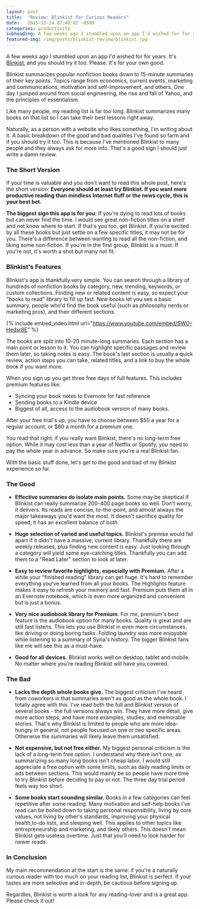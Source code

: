 ```yaml
---
layout: post
title:  "Review: Blinkist for Curious Readers"
date:   2015-12-24 07:40:02 -0500
categories: productivity
subheading: A few weeks ago I stumbled upon an app I'd wished for for years. It's Blinkist, and you should try it too. Please. It's for your own good.
featured-img: /img/posts/blinkist-review/blinkist.jpg
---
```


A few weeks ago I stumbled upon an app I'd wished for for years. It's [Blinkist](http://www.blinkist.com), and you should try it too. Please. It's for your own good.

Blinkist summarizes popular nonfiction books down to 15-minute summaries of their key points. Topics range from economics, current events, marketing and communications, motivation and self-improvement, and others. One day I jumped around from social engineering, the rise and fall of Yahoo, and the principles of essentialism.

Like many people, my reading list is far too long. Blinkist summarizes many books on that list so I can take their best lessons right away.

Naturally, as a person with a website who likes something, I'm writing about it. A basic breakdown of the good and bad qualities I've found so farm and if you should try it too. This is because I've mentioned Blinkist to many people and they always ask for more info. That's a good sign I should just write a damn review.

### The Short Version

If your time is valuable and you don't want to read this whole post, here's the short version: **Everyone should at least try Blinkist. If you want more productive reading than mindless Internet fluff or the news cycle, this is your best bet.**

**The biggest sign this app is for you:** If you're dying to read lots of books but can never find the time. I would see great non-fiction titles on a shelf and not know where to start. If that's you too, get Blinkist. If you're excited by all these books but just settle on a few specific titles, it may not be for you. There's a difference between wanting to read all the non-fiction, and liking some non-fiction. If you're in the first group, Blinkist is a must. If you're not, it's worth a shot but many not fit.

### Blinkist's Features

Blinkist's app is thankfully very simple. You can search through a library of hundreds of nonfiction books by category, new, trending, keywords, or custom collections. Finding new or related content is easy, so expect your "books to read" library to fill up fast. New books let you see a basic summary, people who'd find the book useful (such as philosophy nerds or marketing pros), and their different sections.

{% include embed_video.html url="https://www.youtube.com/embed/SWO-Hedsr8E" %}

The books are split into 10-20 minute-long summaries. Each section has a main point or lesson to it. You can highlight specific passages and review them later, so taking notes is easy. The book's last section is usually a quick review, action steps you can take, related titles, and a link to buy the whole book if you want more.

When you sign up you get three free days of full features. This includes premium features like:

* Syncing your book notes to Evernote for fast reference
* Sending books to a Kindle device
* Biggest of all, access to the audiobook version of many books. 

After your free trial's up, you have to choose between $50 a year for a regular account, or $80 a month for a premium one.

You read that right: if you really want Blinkist, there's no long-term free option. While it may cost less than a year of Netflix or Spotify, you need to pay the whole year in advance. So make sure you're a real Blinkist fan.

With the basic stuff done, let's get to the good and bad of my Blinkist experience so far.

### The Good

- **Effective summaries do isolate main points.** Some may be skeptical if Blinkist can really summarize 200-400 page books so well. Don't worry, it delivers. Its reads are concise, to-the-point, and almost always the major takeaways you'd want the most. It doesn't sacrifice quality for speed, it has an excellent balance of both.

- **Huge selection of varied and useful topics.** Blinkist's premise would fall apart if it didn't have a massive, current library. Thankfully there are weekly releases, plus finding new content is easy. Just looking through a category will yield some eye-catching titles. Thankfully you can add them to a "Read Later" section to look at later.

- **Easy to review favorite highlights, especially with Premium.** After a while your "finished reading" library can get huge. It's hard to remember everything you've learned from all your books. The Highlights feature makes it easy to refresh your memory and fast. Premium puts them all in an Evernote notebook, which is even more organized and convenient but is just a bonus.

- **Very nice audiobook library for Premium.** For me, premium's best feature is the audiobook option for many books. Quality is great and are still fast listens. This lets you use Blinkist in even more circumstances, like driving or doing boring tasks. Folding laundry was more enjoyable while listening to a summary of Syria's history. The bigger Blinkist fans like me will see this as a must-have.

- **Good for all devices.** Blinkist works well on desktop, tablet and mobile. No matter where you're reading Blinkist will have you covered.

### The Bad

- **Lacks the depth whole books give.** The biggest criticism I've heard from coworkers is that summaries aren't as good as the whole book. I totally agree with this. I've read both the full and Blinkist version of several books - the full versions always win. They have more detail, give more action steps, and have more examples, studies, and memorable stories. That's why Blinkist is limited to people who are more idea-hungry in general, not people focused on one or two specific areas. Otherwise the summaries will likely leave them unsatisfied.

- **Not expensive, but not free either.** My biggest personal criticism is the lack of a long-term free option. I understand why there isn't one, as summarizing so many long books isn't cheap labor. I would still appreciate a free option with some limits, such as daily reading limits or ads between sections. This would mainly be so people have more time to try Blinkist before deciding to pay or not. The three day trial period feels way too short.

- **Some books start sounding similar.** Books in a few categories can feel repetitive after some reading. Many motivation and self-help books I've read can be boiled down to taking personal responsibility, living by core values, not living by other's standards, improving your physical health,to-do lists, and sleeping well. This applies to other topics like entrepreneurship and marketing, and likely others. This doesn't mean Blinkist gets useless overtime. Just that you'll need to look harder for newer reads.

### In Conclusion

My main recommendation at the start is the same: if you're a naturally curious reader with too much on your reading list, Blinkist is perfect. If your tastes are more selective and in-depth, be cautious before signing up.

Regardles, Blinkist is worth a look for any reading-lover and is a great app. Please check it out!